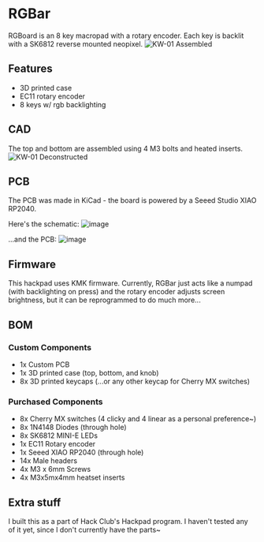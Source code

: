 # RGBar
RGBoard is an 8 key macropad with a rotary encoder. Each key is backlit with a SK6812 reverse mounted neopixel.
![KW-01 Assembled](https://github.com/user-attachments/assets/8986adfd-3117-437b-9bf0-5ade84aad97a)


## Features
- 3D printed case
- EC11 rotary encoder
- 8 keys w/ rgb backlighting

## CAD
The top and bottom are assembled using 4 M3 bolts and heated inserts. 
![KW-01 Deconstructed](https://github.com/user-attachments/assets/96ae4558-9c86-4993-9616-8be3fa3641ab)

## PCB
The PCB was made in KiCad - the board is powered by a Seeed Studio XIAO RP2040.

Here's the schematic:
![image](https://github.com/user-attachments/assets/5e89411a-cf8a-455e-a475-4935679ddaf7)

...and the PCB:
![image](https://github.com/user-attachments/assets/af50de53-bd76-4e84-acf5-79fd17acc93d)

## Firmware
This hackpad uses KMK firmware. Currently, RGBar just acts like a numpad (with backlighting on press) and the rotary encoder adjusts screen brightness, but it can be reprogrammed to do much more...

## BOM
### Custom Components
- 1x Custom PCB
- 1x 3D printed case (top, bottom, and knob)
- 8x 3D printed keycaps (...or any other keycap for Cherry MX switches)
  
### Purchased Components
- 8x Cherry MX switches (4 clicky and 4 linear as a personal preference~)
- 8x 1N4148 Diodes (through hole)
- 8x SK6812 MINI-E LEDs
- 1x EC11 Rotary encoder
- 1x Seeed XIAO RP2040 (through hole)
- 14x Male headers
- 4x M3 x 6mm Screws
- 4x M3x5mx4mm heatset inserts

## Extra stuff
I built this as a part of Hack Club's Hackpad program. I haven't tested any of it yet, since I don't currently have the parts~
